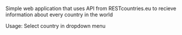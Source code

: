 Simple web application that uses API from RESTcountries.eu to recieve information about every country in the world

Usage:
Select country in dropdown menu
